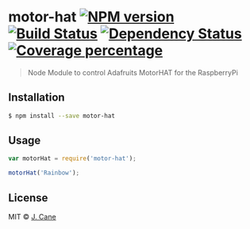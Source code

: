 # motor-hat [![NPM version][npm-image]][npm-url] [![Build Status][travis-image]][travis-url] [![Dependency Status][daviddm-image]][daviddm-url] [![Coverage percentage][coveralls-image]][coveralls-url]
> Node Module to control Adafruits MotorHAT for the RaspberryPi

## Installation

```sh
$ npm install --save motor-hat
```

## Usage

```js
var motorHat = require('motor-hat');

motorHat('Rainbow');
```
## License

MIT © [J. Cane](www.github.com/jcane86)


[npm-image]: https://badge.fury.io/js/motor-hat.svg
[npm-url]: https://npmjs.org/package/motor-hat
[travis-image]: https://travis-ci.org/jcane86/motor-hat.svg?branch=master
[travis-url]: https://travis-ci.org/jcane86/motor-hat
[daviddm-image]: https://david-dm.org/jcane86/motor-hat.svg?theme=shields.io
[daviddm-url]: https://david-dm.org/jcane86/motor-hat
[coveralls-image]: https://coveralls.io/repos/jcane86/motor-hat/badge.svg
[coveralls-url]: https://coveralls.io/r/jcane86/motor-hat
